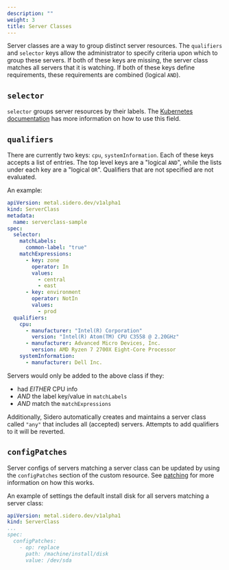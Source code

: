 ```yaml
---
description: ""
weight: 3
title: Server Classes
---
```


Server classes are a way to group distinct server resources.
The `qualifiers` and `selector` keys allow the administrator to specify criteria upon which to group these servers.
If both of these keys are missing, the server class matches all servers that it is watching.
If both of these keys define requirements, these requirements are combined (logical `AND`).

## `selector`

`selector` groups server resources by their labels.
The [Kubernetes documentation][label-selector-docs] has more information on how to use this field.

## `qualifiers`

There are currently two keys: `cpu`, `systemInformation`.
Each of these keys accepts a list of entries.
The top level keys are a "logical `AND`", while the lists under each key are a "logical `OR`".
Qualifiers that are not specified are not evaluated.

An example:

```yaml
apiVersion: metal.sidero.dev/v1alpha1
kind: ServerClass
metadata:
  name: serverclass-sample
spec:
  selector:
    matchLabels:
      common-label: "true"
    matchExpressions:
      - key: zone
        operator: In
        values:
          - central
          - east
      - key: environment
        operator: NotIn
        values:
          - prod
  qualifiers:
    cpu:
      - manufacturer: "Intel(R) Corporation"
        version: "Intel(R) Atom(TM) CPU C3558 @ 2.20GHz"
      - manufacturer: Advanced Micro Devices, Inc.
        version: AMD Ryzen 7 2700X Eight-Core Processor
    systemInformation:
      - manufacturer: Dell Inc.
```

Servers would only be added to the above class if they:

- had _EITHER_ CPU info
- _AND_ the label key/value in `matchLabels`
- _AND_ match the `matchExpressions`

Additionally, Sidero automatically creates and maintains a server class called `"any"` that includes all (accepted) servers.
Attempts to add qualifiers to it will be reverted.

[label-selector-docs]: https://kubernetes.io/docs/reference/kubernetes-api/common-definitions/label-selector/

## `configPatches`

Server configs of servers matching a server class can be updated by using the `configPatches` section of the custom resource.
See [patching](../guides/patching) for more information on how this works.

An example of settings the default install disk for all servers matching a server class:

```yaml
apiVersion: metal.sidero.dev/v1alpha1
kind: ServerClass
...
spec:
  configPatches:
    - op: replace
      path: /machine/install/disk
      value: /dev/sda
```
